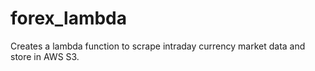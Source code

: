 # forex_lambda
Creates a lambda function to scrape intraday currency market data and store in AWS S3.


